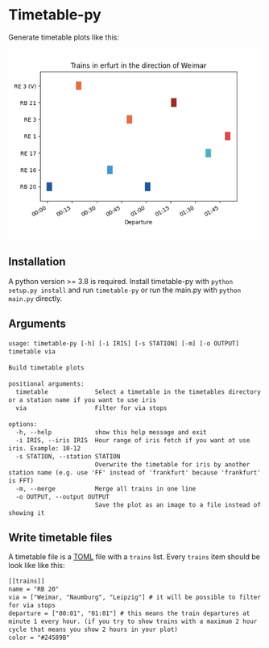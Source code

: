 # Timetable-py
Generate timetable plots like this:


![Example timetable from erfurt via weimar](screenshots/timetable_erfurt.png)

## Installation
A python version >= 3.8 is required. Install timetable-py with ``python setup.py install`` and run ``timetable-py`` or run the main.py with ``python main.py`` directly.

## Arguments
```
usage: timetable-py [-h] [-i IRIS] [-s STATION] [-m] [-o OUTPUT] timetable via

Build timetable plots

positional arguments:
  timetable             Select a timetable in the timetables directory or a station name if you want to use iris
  via                   Filter for via stops

options:
  -h, --help            show this help message and exit
  -i IRIS, --iris IRIS  Hour range of iris fetch if you want ot use iris. Example: 10-12
  -s STATION, --station STATION
                        Overwrite the timetable for iris by another station name (e.g. use 'FF' instead of 'frankfurt' because 'frankfurt' is FFT)
  -m, --merge           Merge all trains in one line
  -o OUTPUT, --output OUTPUT
                        Save the plot as an image to a file instead of showing it
```

## Write timetable files
A timetable file is a [TOML](https://toml.io/en/) file with a `trains` list. Every `trains` item should be look like like this:
```
[[trains]]
name = "RB 20"
via = ["Weimar, "Naumburg", "Leipzig"] # it will be possible to filter for via stops
departure = ["00:01", "01:01"] # this means the train departures at minute 1 every hour. (if you try to show trains with a maximum 2 hour cycle that means you show 2 hours in your plot)
color = "#24589B"
``` 